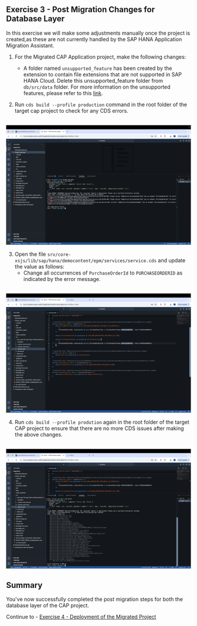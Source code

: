 ## Exercise 3 - Post Migration Changes for Database Layer

In this exercise we will make some adjustments manually once the project is created,as these are not currently handled by the SAP HANA Application Migration Assistant.


1. For the Migrated CAP Application project, make the following changes:
    - A folder named `unsupported_feature` has been created by the extension to contain file extensions that are not supported in SAP HANA Cloud. Delete this unsupported_feature folder from `db/src/data` folder. For more information on the unsupported features, please refer to this [link](https://help.sap.com/docs/hana-cloud/sap-hana-cloud-migration-guide/design-time-content-compatibility).

2. Run `cds build --profile production` command in the root folder of the target cap project to check for any CDS errors.

<br>![](/exercises/ex3/images/build.png)

3. Open the file `srv/core-xsjs/lib/sap/hana/democontent/epm/services/service.cds` and update the value as follows:
    - Change all occurrences of `PurchaseOrderId` to `PURCHASEORDERID` as indicated by the error message.

<br>![](/exercises/ex3/images/changes.png)

4. Run `cds build --profile prodution` again in the root folder of the target CAP project to ensure that there are no more CDS issues after making the above changes.

<br>![](/exercises/ex3/images/success.png)

## Summary

You've now successfully completed the post migration steps for both the database layer of the CAP project.

Continue to - [Exercise 4 - Deployment of the Migrated Project](../ex4/README.md)


